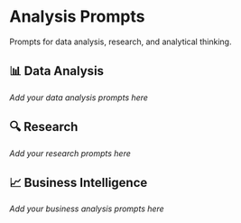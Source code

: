 # Analysis Prompts

Prompts for data analysis, research, and analytical thinking.

## 📊 Data Analysis

*Add your data analysis prompts here*

## 🔍 Research

*Add your research prompts here*

## 📈 Business Intelligence

*Add your business analysis prompts here* 